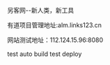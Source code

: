 另客网--新人类，新工具

有道项目管理地址:alm.links123.cn

网站测试地址：112.124.15.96:8080

test auto build test deploy      